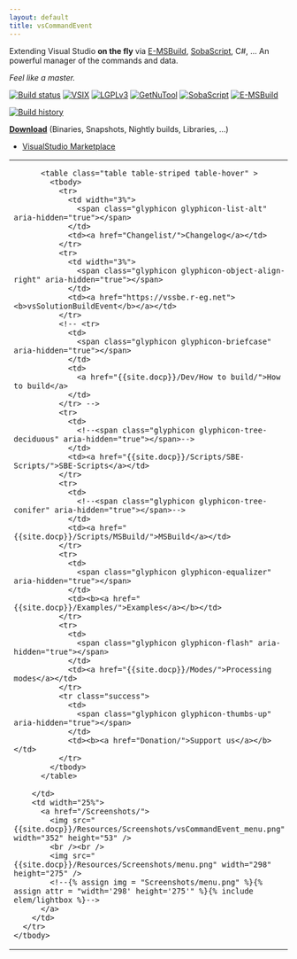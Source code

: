 ```yaml
---
layout: default
title: vsCommandEvent
---
```


Extending Visual Studio **on the fly** via [E-MSBuild]((https://github.com/3F/E-MSBuild)), [SobaScript]((https://github.com/3F/SobaScript)), C#, ... An powerful manager of the commands and data.

*Feel like a master.*

[![Build status](https://ci.appveyor.com/api/projects/status/gwmda50hdcu9esws/branch/master?svg=true)](https://ci.appveyor.com/project/3Fs/vscommandevent-2jxea/branch/master)
[![VSIX](https://vsce.r-eg.net/etc/badges/VSPackage.svg)](https://visualstudiogallery.msdn.microsoft.com/ad9f19b2-04c0-46fe-9637-9a52ce4ca661/)
[![LGPLv3](https://vsce.r-eg.net/etc/badges/License.svg)](https://github.com/3F/vsCommandEvent/blob/master/LICENSE) 
[![GetNuTool](https://img.shields.io/badge/🧩-GetNuTool-93C10B.svg)](https://github.com/3F/GetNuTool)
[![SobaScript](https://img.shields.io/badge/🧩-SobaScript-8E5733.svg)](https://github.com/3F/SobaScript)
[![E-MSBuild](https://img.shields.io/badge/🧩-E--MSBuild-C8597A.svg)](https://github.com/3F/E-MSBuild)

[![Build history](https://buildstats.info/appveyor/chart/3Fs/vscommandevent-2jxea?buildCount=20&showStats=true)](https://ci.appveyor.com/project/3Fs/vscommandevent-2jxea/history)

**[Download](https://vsce.r-eg.net/Downloads/)**  (Binaries, Snapshots, Nightly builds, Libraries, ...)

* [VisualStudio Marketplace](https://visualstudiogallery.msdn.microsoft.com/ad9f19b2-04c0-46fe-9637-9a52ce4ca661/)

<div class="home">
  
  <table class="table">
    <tbody>
      <tr>
        <td>
          
          <table class="table table-striped table-hover" >
            <tbody>
              <tr>
                <td width="3%">
                  <span class="glyphicon glyphicon-list-alt" aria-hidden="true"></span>
                </td>
                <td><a href="Changelist/">Changelog</a></td>
              </tr>
              <tr>
                <td width="3%">
                  <span class="glyphicon glyphicon-object-align-right" aria-hidden="true"></span>
                </td>
                <td><a href="https://vssbe.r-eg.net"><b>vsSolutionBuildEvent</b></a></td>
              </tr>
              <!-- <tr>
                <td>
                  <span class="glyphicon glyphicon-briefcase" aria-hidden="true"></span>
                </td>
                <td>
                  <a href="{{site.docp}}/Dev/How to build/">How to build</a>
                </td>
              </tr> -->
              <tr>
                <td>
                  <!--<span class="glyphicon glyphicon-tree-deciduous" aria-hidden="true"></span>-->
                </td>
                <td><a href="{{site.docp}}/Scripts/SBE-Scripts/">SBE-Scripts</a></td>
              </tr>
              <tr>
                <td>
                  <!--<span class="glyphicon glyphicon-tree-conifer" aria-hidden="true"></span>-->
                </td>
                <td><a href="{{site.docp}}/Scripts/MSBuild/">MSBuild</a></td>
              </tr>
              <tr>
                <td>
                  <span class="glyphicon glyphicon-equalizer" aria-hidden="true"></span>
                </td>
                <td><b><a href="{{site.docp}}/Examples/">Examples</a></b></td>
              </tr>
              <tr>
                <td>
                  <span class="glyphicon glyphicon-flash" aria-hidden="true"></span>
                </td>
                <td><a href="{{site.docp}}/Modes/">Processing modes</a></td>
              </tr>
              <tr class="success">
                <td>
                  <span class="glyphicon glyphicon-thumbs-up" aria-hidden="true"></span>
                </td>
                <td><b><a href="Donation/">Support us</a></b></td>
              </tr>
            </tbody>
          </table>          
          
        </td>
        <td width="25%">
          <a href="/Screenshots/">
            <img src="{{site.docp}}/Resources/Screenshots/vsCommandEvent_menu.png" width="352" height="53" />
            <br /><br />
            <img src="{{site.docp}}/Resources/Screenshots/menu.png" width="298" height="275" />
            <!--{% assign img = "Screenshots/menu.png" %}{% assign attr = "width='298' height='275'" %}{% include elem/lightbox %}-->
          </a>
        </td>        
      </tr>
    </tbody>
  </table>
    
</div>
